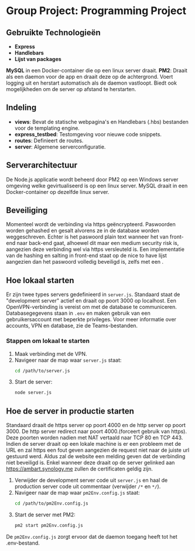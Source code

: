 # Group Project: Programming Project

## Gebruikte Technologieën
- **Express**
- **Handlebars**
- **Lijst van packages**

**MySQL** in een Docker-container die op een linux server draait.
**PM2**: Draait als een daemon voor de app en draait deze op de achtergrond. Voert logging uit en herstart automatisch als de daemon vastloopt. Biedt ook mogelijkheden om de server op afstand te herstarten.

## Indeling
- **views**: Bevat de statische webpagina's en Handlebars (.hbs) bestanden voor de templating engine.
- **express_testbed**: Testomgeving voor nieuwe code snippets.
- **routes**: Definieert de routes.
- **server**: Algemene serverconfiguratie.

## Serverarchitectuur
De Node.js applicatie wordt beheerd door PM2 op een Windows server omgeving welke gevirtualiseerd is op een linux server. MySQL draait in een Docker-container op dezelfde linux server.

## Beveiliging
Momenteel wordt de verbinding via https geëncrypteerd. Paswoorden worden gehashed en gesalt alvorens ze in de database worden weggeschreven. Echter is het paswoord plain text wanneer het van front-end naar back-end gaat, alhoewel dit maar een medium security risk is, aangezien deze verbinding wel via https versleuteld is. Een implementatie van de hashing en salting in front-end staat op de nice to have lijst aangezien dan het paswoord volledig beveiligd is, zelfs met een .

## Hoe lokaal starten
Er zijn twee types servers gedefinieerd in `server.js`. Standaard staat de "development server" actief en draait op poort 3000 op localhost. Een OpenVPN-verbinding is vereist om met de database te communiceren. Databasegegevens staan in `.env` en maken gebruik van een gebruikersaccount met beperkte privileges. Voor meer informatie over accounts, VPN en database, zie de Teams-bestanden.

### Stappen om lokaal te starten
1. Maak verbinding met de VPN.
2. Navigeer naar de map waar `server.js` staat:
    ```bash
    cd /path/to/server.js
    ```
3. Start de server:
    ```bash
    node server.js
    ```

## Hoe de server in productie starten
Standaard draait de https server op poort 4000 en de http server op poort 3000. De http server redirect naar poort 4000.(forceert gebruik van https). Deze poorten worden nadien met NAT vertaald naar TCP 80 en TCP 443. Indien de server draait op een lokale machine is er een probleem met de URL en zal https een fout geven aangezien de request niet naar de juiste url gestuurd werd. Aldus zal de website een melding geven dat de verbinding niet beveiligd is. Enkel wanneer deze draait op de server gelinked aan https://ambart.synology.me zullen de certificaten geldig zijn.

1. Verwijder de development server code uit `server.js` en haal de production server code uit commentaar (verwijder `/*` en `*/`).
2. Navigeer naar de map waar `pm2Env.config.js` staat:
    ```bash
    cd /path/to/pm2Env.config.js
    ```
3. Start de server met PM2:
    ```bash
    pm2 start pm2Env.config.js
    ```
De `pm2Env.config.js` zorgt ervoor dat de daemon toegang heeft tot het .env-bestand.

